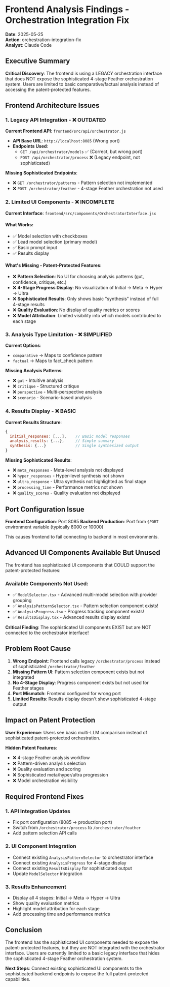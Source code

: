# Frontend Analysis Findings - Orchestration Integration Fix

**Date**: 2025-05-25  
**Action**: orchestration-integration-fix  
**Analyst**: Claude Code

## Executive Summary

**Critical Discovery**: The frontend is using a LEGACY orchestration interface that does NOT expose the sophisticated 4-stage Feather orchestration system. Users are limited to basic comparative/factual analysis instead of accessing the patent-protected features.

## Frontend Architecture Issues

### 1. Legacy API Integration - ❌ OUTDATED

**Current Frontend API**: `frontend/src/api/orchestrator.js`
- **API Base URL**: `http://localhost:8085` (Wrong port)
- **Endpoints Used**: 
  - `GET /api/orchestrator/models` ✅ (Correct, but wrong port)
  - `POST /api/orchestrator/process` ❌ (Legacy endpoint, not sophisticated)

**Missing Sophisticated Endpoints**:
- ❌ `GET /orchestrator/patterns` - Pattern selection not implemented
- ❌ `POST /orchestrator/feather` - 4-stage Feather orchestration not used

### 2. Limited UI Components - ❌ INCOMPLETE

**Current Interface**: `frontend/src/components/OrchestratorInterface.jsx`

#### What Works:
- ✅ Model selection with checkboxes
- ✅ Lead model selection (primary model)
- ✅ Basic prompt input
- ✅ Results display

#### What's Missing - Patent-Protected Features:
- ❌ **Pattern Selection**: No UI for choosing analysis patterns (gut, confidence, critique, etc.)
- ❌ **4-Stage Progress Display**: No visualization of Initial → Meta → Hyper → Ultra
- ❌ **Sophisticated Results**: Only shows basic "synthesis" instead of full 4-stage results
- ❌ **Quality Evaluation**: No display of quality metrics or scores
- ❌ **Model Attribution**: Limited visibility into which models contributed to each stage

### 3. Analysis Type Limitation - ❌ SIMPLIFIED

**Current Options**:
- `comparative` → Maps to confidence pattern
- `factual` → Maps to fact_check pattern

**Missing Analysis Patterns**:
- ❌ `gut` - Intuitive analysis
- ❌ `critique` - Structured critique
- ❌ `perspective` - Multi-perspective analysis  
- ❌ `scenario` - Scenario-based analysis

### 4. Results Display - ❌ BASIC

**Current Results Structure**:
```javascript
{
  initial_responses: [...],    // Basic model responses
  analysis_results: {...},     // Simple summary
  synthesis: {...}             // Single synthesized output
}
```

**Missing Sophisticated Results**:
- ❌ `meta_responses` - Meta-level analysis not displayed
- ❌ `hyper_responses` - Hyper-level synthesis not shown
- ❌ `ultra_response` - Ultra synthesis not highlighted as final stage
- ❌ `processing_time` - Performance metrics not shown
- ❌ `quality_scores` - Quality evaluation not displayed

## Port Configuration Issue

**Frontend Configuration**: Port 8085
**Backend Production**: Port from `$PORT` environment variable (typically 8000 or 10000)

This causes frontend to fail connecting to backend in most environments.

## Advanced UI Components Available But Unused

The frontend has sophisticated UI components that COULD support the patent-protected features:

### Available Components Not Used:
- ✅ `ModelSelector.tsx` - Advanced multi-model selection with provider grouping
- ✅ `AnalysisPatternSelector.tsx` - Pattern selection component exists!
- ✅ `AnalysisProgress.tsx` - Progress tracking component exists!
- ✅ `ResultsDisplay.tsx` - Advanced results display exists!

**Critical Finding**: The sophisticated UI components EXIST but are NOT connected to the orchestrator interface!

## Problem Root Cause

1. **Wrong Endpoint**: Frontend calls legacy `/orchestrator/process` instead of sophisticated `/orchestrator/feather`
2. **Missing Pattern UI**: Pattern selection component exists but not integrated
3. **No 4-Stage Display**: Progress component exists but not used for Feather stages
4. **Port Mismatch**: Frontend configured for wrong port
5. **Limited Results**: Results display doesn't show sophisticated 4-stage output

## Impact on Patent Protection

**User Experience**: Users see basic multi-LLM comparison instead of sophisticated patent-protected orchestration.

**Hidden Patent Features**:
- ❌ 4-stage Feather analysis workflow
- ❌ Pattern-driven analysis selection
- ❌ Quality evaluation and scoring
- ❌ Sophisticated meta/hyper/ultra progression
- ❌ Model orchestration visibility

## Required Frontend Fixes

### 1. API Integration Updates
- Fix port configuration (8085 → production port)
- Switch from `/orchestrator/process` to `/orchestrator/feather`
- Add pattern selection API calls

### 2. UI Component Integration
- Connect existing `AnalysisPatternSelector` to orchestrator interface
- Connect existing `AnalysisProgress` for 4-stage display
- Connect existing `ResultsDisplay` for sophisticated output
- Update `ModelSelector` integration

### 3. Results Enhancement
- Display all 4 stages: Initial → Meta → Hyper → Ultra
- Show quality evaluation metrics
- Highlight model attribution for each stage
- Add processing time and performance metrics

## Conclusion

The frontend has the sophisticated UI components needed to expose the patent-protected features, but they are NOT integrated with the orchestrator interface. Users are currently limited to a basic legacy interface that hides the sophisticated 4-stage Feather orchestration system.

**Next Steps**: Connect existing sophisticated UI components to the sophisticated backend endpoints to expose the full patent-protected capabilities.